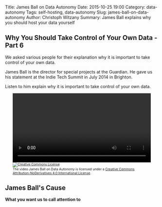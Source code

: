 Title: James Ball on Data Autonomy
Date: 2015-10-25 19:00
Category: data-autonomy
Tags: self-hosting, data-autonomy
Slug: james-ball-on-data-autonomy
Author: Christoph Witzany
Summary: James Ball explains why you should host your data yourself

Why You Should Take Control of Your Own Data - Part 6
-----------------------------------------------------

We asked various people for their explanation why it is important to take
control of your own data.

James Ball is the director for special projects at the Guardian. He gave us his
statement at the Indie Tech Summit in July 2014 in Brighton.

Listen to him explain why it is important to take control of your
own data.

<div style="text-align: center;">
<video controls style="width: 90%">
  <source src="{filename}/video/james-ball.mp4" type="video/mp4">
  <source src="{filename}/video/james-ball.webm" type="video/webm">
  Your browser does not support the <code>video</code> element.
</video>
<span style="width: 90%; display: inline-block; text-align: left; font-size: 8pt">
<a rel="license" href="http://creativecommons.org/licenses/by-nd/4.0/">
  <img alt="Creative Commons License" style="border-width:0" src="https://i.creativecommons.org/l/by-nd/4.0/80x15.png" />
</a>
<br />
The video <span xmlns:dct="http://purl.org/dc/terms/" property="dct:title">James Ball on Data Autonomy</span>
 is licensed under a
 <a rel="license" href="http://creativecommons.org/licenses/by-nd/4.0/">Creative Commons Attribution-NoDerivatives 4.0 International License</a>.

</span>
</div>

James Ball's Cause
---------------------

**What you want us to call attention to**
